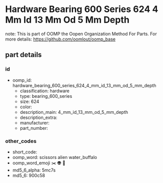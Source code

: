 # Hardware Bearing 600 Series 624 4 Mm Id 13 Mm Od 5 Mm Depth  

note: This is part of OOMP the Oopen Organization Method For Parts. For more details: https://github.com/oomlout/oomp_base

##  part details





### id
* oomp_id: hardware_bearing_600_series_624_4_mm_id_13_mm_od_5_mm_depth
  * classification: hardware
  * type: bearing_600_series
  * size: 624
  * color: 
  * description_main: 4_mm_id_13_mm_od_5_mm_depth
  * description_extra: 
  * manufacturer: 
  * part_number: 

### other_codes
* short_code: 
* oomp_word: scissors alien water_buffalo
* oomp_word_emoji :scissors: :alien: :water_buffalo:
* md5_6_alpha: 5mc7s
* md5_6: 900c58